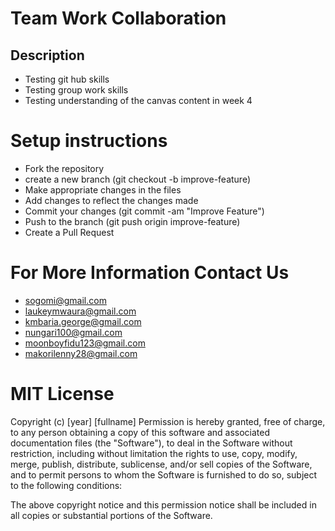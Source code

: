 # Team Work Collaboration

 ## Description
 * Testing git hub skills
 * Testing group work skills
 * Testing understanding of the canvas content in week 4
 
# Setup instructions 
* Fork the repository
* create a new branch (git checkout -b improve-feature)
* Make appropriate changes in the files
* Add changes to reflect the changes made
* Commit your changes (git commit -am "Improve Feature")
* Push to the branch (git push origin improve-feature)
* Create a Pull Request

# For More Information Contact Us
* sogomi@gmail.com
* laukeymwaura@gmail.com
* kmbaria.george@gmail.com
* nungari100@gmail.com
* moonboyfidu123@gmail.com
* makorilenny28@gmail.com

# MIT License
Copyright (c) [year] [fullname]
Permission is hereby granted, free of charge, to any person obtaining a copy
of this software and associated documentation files (the "Software"), to deal
in the Software without restriction, including without limitation the rights
to use, copy, modify, merge, publish, distribute, sublicense, and/or sell
copies of the Software, and to permit persons to whom the Software is
furnished to do so, subject to the following conditions:

The above copyright notice and this permission notice shall be included in all
copies or substantial portions of the Software.
